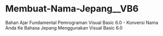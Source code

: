 # Membuat-Nama-Jepang__VB6
Bahan Ajar Fundamental Pemrograman Visual Basic 6.0 - Konversi Nama Anda Ke Bahasa Jepang Menggunakan Visual Basic 6.0
